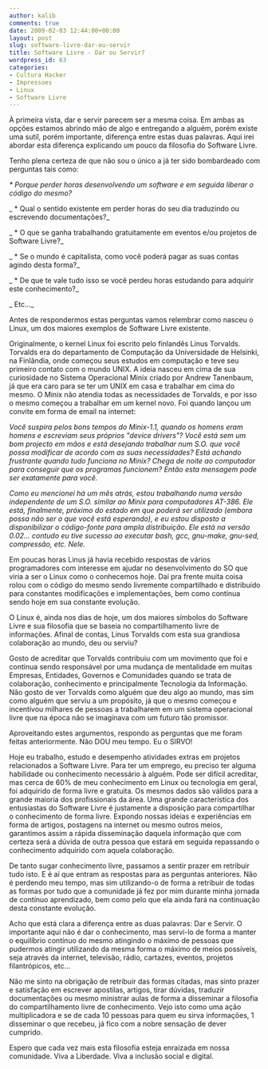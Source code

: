```yaml
---
author: kalib
comments: true
date: 2009-02-03 12:44:00+00:00
layout: post
slug: software-livre-dar-ou-servir
title: Software Livre - Dar ou Servir?
wordpress_id: 63
categories:
- Cultura Hacker
- Impressoes
- Linux
- Software Livre
---
```


À primeira vista, dar e servir parecem ser a mesma coisa. Em ambas as opções estamos abrindo mão de algo e entregando a alguém, porém existe uma sutil, porém importante, diferença entre estas duas palavras. Aqui irei abordar esta diferença explicando um pouco da filosofia do Software Livre.




Tenho plena certeza de que não sou o único a já ter sido bombardeado com perguntas tais como:




_* Porque perder horas desenvolvendo um software e em seguida liberar o código do mesmo?_




_ * Qual o sentido existente em perder horas do seu dia traduzindo ou escrevendo  documentações?_




_ * O que se ganha trabalhando gratuitamente em eventos e/ou projetos de Software  Livre?_




_ * Se o mundo é capitalista, como você poderá pagar as suas contas agindo desta forma?_




_ * De que te vale tudo isso se você perdeu horas estudando para adquirir este  conhecimento?_




_ Etc..._




Antes de respondermos estas perguntas vamos relembrar como nasceu o Linux, um dos maiores exemplos de Software Livre existente.




Originalmente, o kernel Linux foi escrito pelo finlandês Linus Torvalds. Torvalds era do departamento de Computação da Universidade de Helsinki, na Finlândia, onde começou seus estudos em computação e teve seu primeiro contato com o mundo UNIX. A ideia nasceu em cima de sua curiosidade no Sistema Operacional Minix criado por Andrew Tanenbaum, já que era caro para se ter um UNIX em casa e trabalhar em cima do mesmo. O Minix não atendia todas as necessidades de Torvalds, e por isso o mesmo começou a trabalhar em um kernel novo. Foi quando lançou um convite em forma de email na internet:




_Você suspira pelos bons tempos do Minix-1.1, quando os homens eram homens e escreviam seus próprios "device drivers"? Você está sem um bom projecto em mãos e está desejando trabalhar num S.O. que você possa modificar de acordo com as suas necessidades? Está achando frustrante quando tudo funciona no Minix? Chega de noite ao computador para conseguir que os programas funcionem? Então esta mensagem pode ser exatamente para você._




_Como eu mencionei há um mês atrás, estou trabalhando numa versão independente de um S.O. similar ao Minix para computadores AT-386. Ele está, finalmente, próximo do estado em que poderá ser utilizado (embora possa não ser o que você está esperando), e eu estou disposto a disponibilizar o código-fonte para ampla distribuição. Ele está na versão 0.02... contudo eu tive sucesso ao executar bash, gcc, gnu-make, gnu-sed, compressão, etc. Nele._




Em poucas horas Linus já havia recebido respostas de vários programadores com interesse em ajudar no desenvolvimento do SO que viria a ser o Linux como o conhecemos hoje. Daí pra frente muita coisa rolou com o código do mesmo sendo livremente compartilhado e distribuído para constantes modificações e implementações, bem como continua sendo hoje em sua constante evolução.




O Linux é, ainda nos dias de hoje, um dos maiores símbolos do Software Livre e sua filosofia que se baseia no compartilhamento livre de informações. Afinal de contas, Linus Torvalds com esta sua grandiosa colaboração ao mundo, deu ou serviu?




Gosto de acreditar que Torvalds contribuiu com um movimento que foi e continua sendo responsável por uma mudança de mentalidade em muitas Empresas, Entidades, Governos e Comunidades quando se trata de colaboração, conhecimento e principalmente Tecnologia da Informação. Não gosto de ver Torvalds como alguém que deu algo ao mundo, mas sim como alguém que serviu a um propósito, já que o mesmo começou e incentivou milhares de pessoas a trabalharem em um sistema operacional livre que na época não se imaginava com um futuro tão promissor.




Aproveitando estes argumentos, respondo as perguntas que me foram feitas anteriormente. Não DOU meu tempo. Eu o SIRVO!




Hoje eu trabalho, estudo e desempenho atividades extras em projetos relacionados a Software Livre. Para ter um emprego, eu preciso ter alguma habilidade ou conhecimento necessário à alguém. Pode ser difícil acreditar, mas cerca de 60% de meu conhecimento em Linux ou tecnologia em geral, foi adquirido de forma livre e gratuita. Os mesmos dados são válidos para a grande maioria dos profissionais da área. Uma grande característica dos entusiastas do Software Livre é justamente a disposição para compartilhar o conhecimento de forma livre. Expondo nossas ideias e experiências em forma de artigos, postagens na internet ou mesmo outros meios, garantimos assim a rápida disseminação daquela informação que com certeza será a dúvida de outra pessoa que estará em seguida repassando o conhecimento adquirido com aquela colaboração.




De tanto sugar conhecimento livre, passamos a sentir prazer em retribuir tudo isto. E é aí que entram as respostas para as perguntas anteriores. Não é perdendo meu tempo, mas sim utilizando-o de forma a retribuir de todas as formas por tudo que a comunidade já fez por mim durante minha jornada de contínuo aprendizado, bem como pelo que ela ainda fará na continuação desta constante evolução.




Acho que está clara a diferença entre as duas palavras: Dar e Servir. O importante aqui não é dar o conhecimento, mas servi-lo de forma a manter o equilíbrio contínuo do mesmo atingindo o máximo de pessoas que pudermos atingir utilizando da mesma forma o máximo de meios possíveis, seja através da internet, televisão, rádio, cartazes, eventos, projetos filantrópicos, etc...




Não me sinto na obrigação de retribuir das formas citadas, mas sinto prazer e satisfação em escrever apostilas, artigos, tirar dúvidas, traduzir documentações ou mesmo ministrar aulas de forma a disseminar a filosofia do compartilhamento livre de conhecimento. Vejo isto como uma ação multiplicadora e se de cada 10 pessoas para quem eu sirva informações, 1 disseminar o que recebeu, já fico com a nobre sensação de dever cumprido.




Espero que cada vez mais esta filosofia esteja enraizada em nossa comunidade. Viva a Liberdade. Viva a inclusão social e digital.